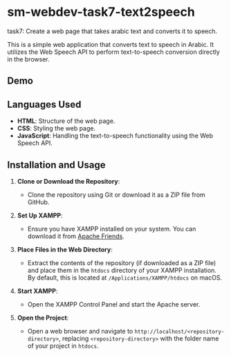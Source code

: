 # sm-webdev-task7-text2speech
task7: Create a web page that takes arabic text and converts it to speech.

This is a simple web application that converts text to speech in Arabic. It utilizes the Web Speech API to perform text-to-speech conversion directly in the browser.

## Demo


## Languages Used

- **HTML**: Structure of the web page.
- **CSS**: Styling the web page.
- **JavaScript**: Handling the text-to-speech functionality using the Web Speech API.

## Installation and Usage

1. **Clone or Download the Repository**:
   - Clone the repository using Git or download it as a ZIP file from GitHub.

2. **Set Up XAMPP**:
   - Ensure you have XAMPP installed on your system. You can download it from [Apache Friends](https://www.apachefriends.org/index.html).

3. **Place Files in the Web Directory**:
   - Extract the contents of the repository (if downloaded as a ZIP file) and place them in the `htdocs` directory of your XAMPP installation. By default, this is located at `/Applications/XAMPP/htdocs` on macOS.

4. **Start XAMPP**:
   - Open the XAMPP Control Panel and start the Apache server.

5. **Open the Project**:
   - Open a web browser and navigate to `http://localhost/<repository-directory>`, replacing `<repository-directory>` with the folder name of your project in `htdocs`.

